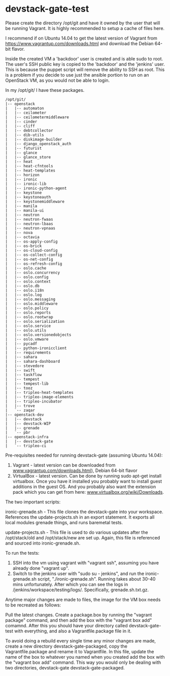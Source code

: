 # devstack-gate-test

Please create the directory /opt/git and have it owned by the user that will be
running Vagrant. It is highly recommended to setup a cache of files here.

I recommend if on Ubuntu 14.04 to get the latest version of Vagrant from
https://www.vagrantup.com/downloads.html and download the Debian 64-bit flavor.

Inside the created VM a 'backdoor' user is created and is able sudo to root.
The user's SSH public key is copied to the 'backdoor' and the 'jenkins' user.
This is because the puppet script will remove the ability to SSH as root. This
is a problem if you decide to use just the ansible portion to run on an
OpenStack VM, as you would not be able to login.


In my /opt/git/ I have these packages.

    /opt/git/
    |-- openstack
    |   |-- automaton
    |   |-- ceilometer
    |   |-- ceilometermiddleware
    |   |-- cinder
    |   |-- cliff
    |   |-- debtcollector
    |   |-- dib-utils
    |   |-- diskimage-builder
    |   |-- django_openstack_auth
    |   |-- futurist
    |   |-- glance
    |   |-- glance_store
    |   |-- heat
    |   |-- heat-cfntools
    |   |-- heat-templates
    |   |-- horizon
    |   |-- ironic
    |   |-- ironic-lib
    |   |-- ironic-python-agent
    |   |-- keystone
    |   |-- keystoneauth
    |   |-- keystonemiddleware
    |   |-- manila
    |   |-- manila-ui
    |   |-- neutron
    |   |-- neutron-fwaas
    |   |-- neutron-lbaas
    |   |-- neutron-vpnaas
    |   |-- nova
    |   |-- octavia
    |   |-- os-apply-config
    |   |-- os-brick
    |   |-- os-cloud-config
    |   |-- os-collect-config
    |   |-- os-net-config
    |   |-- os-refresh-config
    |   |-- oslo.cache
    |   |-- oslo.concurrency
    |   |-- oslo.config
    |   |-- oslo.context
    |   |-- oslo.db
    |   |-- oslo.i18n
    |   |-- oslo.log
    |   |-- oslo.messaging
    |   |-- oslo.middleware
    |   |-- oslo.policy
    |   |-- oslo.reports
    |   |-- oslo.rootwrap
    |   |-- oslo.serialization
    |   |-- oslo.service
    |   |-- oslo.utils
    |   |-- oslo.versionedobjects
    |   |-- oslo.vmware
    |   |-- pycadf
    |   |-- python-ironicclient
    |   |-- requirements
    |   |-- sahara
    |   |-- sahara-dashboard
    |   |-- stevedore
    |   |-- swift
    |   |-- taskflow
    |   |-- tempest
    |   |-- tempest-lib
    |   |-- tooz
    |   |-- tripleo-heat-templates
    |   |-- tripleo-image-elements
    |   |-- tripleo-incubator
    |   |-- trove
    |   `-- zaqar
    |-- openstack-dev
    |   |-- devstack
    |   |-- devstack-WIP
    |   |-- grenade
    |   `-- pbr
    |-- openstack-infra
    |   |-- devstack-gate
    |   `-- tripleo-ci

Pre-requisites needed for running devstack-gate (assuming Ubuntu 14.04):
1. Vagrant - latest version can be downloaded from www.vagrantup.com/downloads.html), Debian 64-bit flavor
2. VirtualBox - latest version. Can be done by running sudo apt-get install virtualbox. Once you have it installed 
you probably want to install guest additions in the guest OS. And you probably also want the extension pack which 
you can get from here: www.virtualbox.org/wiki/Downloads.


The two important scripts:

ironic-grenade.sh - This file clones the devstack-gate into your workspace. References the update-projects.sh in an
export statement. It exports all local modules grenade things, and runs baremetal tests. 

update-projects.sh - This file is used to do various updates after the /opt/stack/old and /opt/stack/new are
set up. Again, this file is referenced and sourced into ironic-grenade.sh.


To run the tests:

1. SSH into the vm using vagrant with "vagrant ssh", assuming you have already done "vagrant up".
2. Switch to the jenkins user with "sudo su - jenkins", and run the ironic-grenade.sh script, "./ironic-grenade.sh".
Running takes about 30-40 mins unfortunately. After which you can see the logs in /jenkins/workspace/testing/logs/.
Specifically, grenade.sh.txt.gz.



Anytime major changes are made to files, the image for the VM box needs to be recreated
as follows:

Pull the latest changes. Create a package.box by running the "vagrant package" command, and 
then add the box with the "vagrant box add" comamnd. After this you should have your directory called
devstack-gate-test with everything, and also a Vagrantfile.package file in it.

To avoid doing a rebuild every single time any minor changes are made, create a new directory
devstack-gate-packaged, copy the Vagrantfile.package and rename it to Vagrantfile. In this file, 
update the name of the box to whatever you named when you created add the box with the
"vagrant box add" command. This way you would only be dealing with two directories, devstack-gate
devstack-gate-packaged. 
